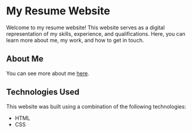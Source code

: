 # My Resume Website

Welcome to my resume website! This website serves as a digital representation of my skills, experience, and qualifications. Here, you can learn more about me, my work, and how to get in touch.

## About Me

You can see more about me [here](https://github.com/AliDlt).

## Technologies Used

This website was built using a combination of the following technologies:

- HTML
- CSS
